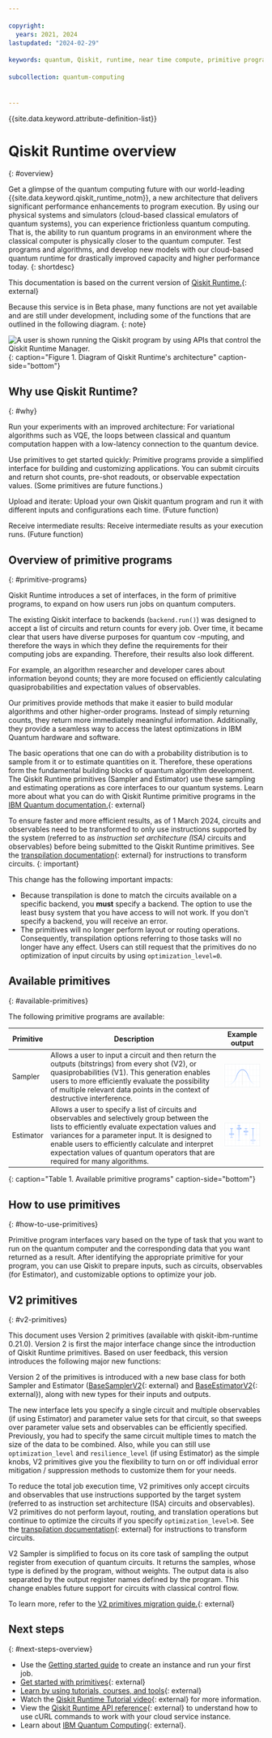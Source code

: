 ```yaml
---

copyright:
  years: 2021, 2024
lastupdated: "2024-02-29"

keywords: quantum, Qiskit, runtime, near time compute, primitive programs, Qiskit 1.0

subcollection: quantum-computing


---
```



{{site.data.keyword.attribute-definition-list}}

# Qiskit Runtime overview
{: #overview}

Get a glimpse of the quantum computing future with our world-leading {{site.data.keyword.qiskit_runtime_notm}}, a new architecture that delivers significant performance enhancements to program execution. By using our physical systems and simulators (cloud-based classical emulators of quantum systems), you can experience frictionless quantum computing. That is, the ability to run quantum programs in an environment where the classical computer is physically closer to the quantum computer. Test programs and algorithms, and develop new models with our cloud-based quantum runtime for drastically improved capacity and higher performance today.
{: shortdesc}

This documentation is based on the current version of [Qiskit Runtime.](https://docs.quantum-computing.ibm.com/api/qiskit-ibm-runtime){: external}

Because this service is in Beta phase, many functions are not yet available and are still under development, including some of the functions that are outlined in the following diagram.
{: note}

![A user is shown running the Qiskit program by using APIs that control the Qiskit Runtime Manager.](images/Qiskit_Runtime_architecture.png "Qiskit Runtime architecture diagram"){: caption="Figure 1. Diagram of Qiskit Runtime's architecture" caption-side="bottom"}

## Why use Qiskit Runtime?
{: #why}

Run your experiments with an improved architecture:   For variational algorithms such as VQE, the loops between classical and quantum computation happen with a low-latency connection to the quantum device.

Use primitives to get started quickly:   Primitive programs provide a simplified interface for building and customizing applications. You can submit circuits and return shot counts, pre-shot readouts, or observable expectation values. (Some primitives are future functions.)

Upload and iterate:   Upload your own Qiskit quantum program and run it with different inputs and configurations each time. (Future function)

Receive intermediate results:   Receive intermediate results as your execution runs. (Future function)

## Overview of primitive programs
{: #primitive-programs}

Qiskit Runtime introduces a set of interfaces, in the form of primitive programs, to expand on how users run jobs on quantum computers.

The existing Qiskit interface to backends (`backend.run()`) was designed to accept a list of circuits and return counts for every job. Over time, it became clear that users have diverse purposes for quantum cov -mputing, and therefore the ways in which they define the requirements for their computing jobs are expanding. Therefore, their results also look different.

For example, an algorithm researcher and developer cares about information beyond counts; they are more focused on efficiently calculating quasiprobabilities and expectation values of observables.

Our primitives provide methods that make it easier to build modular algorithms and other higher-order programs. Instead of simply returning counts, they return more immediately meaningful information. Additionally, they provide a seamless way to access the latest optimizations in IBM Quantum hardware and software.

The basic operations that one can do with a probability distribution is to sample from it or to estimate quantities on it. Therefore, these operations form the fundamental building blocks of quantum algorithm development. The Qiskit Runtime primitives (Sampler and Estimator) use these sampling and estimating operations as core interfaces to our quantum systems. Learn more about what you can do with Qiskit Runtime primitive programs in the [IBM Quantum documentation.](https://docs.quantum-computing.ibm.com/run){: external}

To ensure faster and more efficient results, as of 1 March 2024, circuits and observables need to be transformed to only use instructions supported by the system (referred to as *instruction set architecture (ISA)* circuits and observables) before being submitted to the Qiskit Runtime primitives. See the [transpilation documentation](https://docs.quantum.ibm.com/transpile){: external} for instructions to transform circuits.
{: important}

This change has the following important impacts:

*  Because transpilation is done to match the circuits available on a specific backend, you **must** specify a backend.  The option to use the least busy system that you have access to will not work.  If you don't specify a backend, you will receive an error. 
*  The primitives will no longer perform layout or routing operations. Consequently, transpilation options referring to those tasks will no longer have any effect. Users can still request that the primitives do no optimization of input circuits by using `optimization_level=0`.

## Available primitives
{: #available-primitives}

The following primitive programs are available:

| Primitive | Description | Example output |
|---|---|---|
| Sampler | Allows a user to input a circuit and then return the outputs (bitstrings) from every shot (V2), or quasiprobabilities (V1). This generation enables users to more efficiently evaluate the possibility of multiple relevant data points in the context of destructive interference. | ![An example of Sampler output is shown.](images/sampler.png) |
| Estimator | Allows a user to specify a list of circuits and observables and selectively group between the lists to efficiently evaluate expectation values and variances for a parameter input. It is designed to enable users to efficiently calculate and interpret expectation values of quantum operators that are required for many algorithms. | ![An example of Estimator output is shown.](images/estimator.png) |
{: caption="Table 1. Available primitive programs" caption-side="bottom"}

## How to use primitives
{: #how-to-use-primitives}

Primitive program interfaces vary based on the type of task that you want to run on the quantum computer and the corresponding data that you want returned as a result. After identifying the appropriate primitive for your program, you can use Qiskit to prepare inputs, such as circuits, observables (for Estimator), and customizable options to optimize your job.


## V2 primitives
{: #v2-primitives}

This document uses Version 2 primitives (available with qiskit-ibm-runtime 0.21.0).  Version 2 is first the major interface change since the introduction of Qiskit Runtime primitives. Based on user feedback, this version introduces the following major new functions:

Version 2 of the primitives is introduced with a new base class for both Sampler and Estimator ([BaseSamplerV2](https://docs.quantum-computing.ibm.com/api/qiskit/qiskit.primitives.BaseSamplerV2){: external} and [BaseEstimatorV2](https://docs.quantum-computing.ibm.com/api/qiskit/qiskit.primitives.BaseEstimatorV2){: external}), along with new types for their inputs and outputs. 

The new interface lets you specify a single circuit and multiple observables (if using Estimator) and parameter value sets for that circuit, so that sweeps over parameter value sets and observables can be efficiently specified. Previously, you had to specify the same circuit multiple times to match the size of the data to be combined.  Also, while you can still use `optimization_level` and `resilience_level` (if using Estimator) as the simple knobs, V2 primitives give you the flexibility to turn on or off individual error mitigation / suppression methods to customize them for your needs.

To reduce the total job execution time, V2 primitives only accept circuits and observables that use instructions supported by the target system (referred to as instruction set architecture (ISA) circuits and observables). V2 primitives do not perform layout, routing, and translation operations but continue to optimize the circuits if you specify `optimization_level>0`.  See the [transpilation documentation](https://docs.quantum-computing.ibm.com/transpile){: external} for instructions to transform circuits.

V2 Sampler is simplified to focus on its core task of sampling the output register from execution of quantum circuits. It returns the samples, whose type is defined by the program, without weights. The output data is also separated by the output register names defined by the program. This change enables future support for circuits with classical control flow.

To learn more, refer to the [V2 primitives migration guide.](https://docs.quantum.ibm.com/api/migration-guides/v2-primitives){: external}


## Next steps
{: #next-steps-overview}

- Use the [Getting started guide](/docs/quantum-computing?topic=quantum-computing-get-started) to create an instance and run your first job.
- [Get started with primitives](https://docs.quantum-computing.ibm.com/run/primitives-get-started){: external}
- [Learn by using tutorials, courses, and tools](https://learning.quantum-computing.ibm.com){: external}
- Watch the [Qiskit Runtime Tutorial video](https://www.youtube.com/watch?v=b9mdMye-iVk){: external} for more information.
- View the [Qiskit Runtime API reference](/apidocs/quantum-computing){: external} to understand how to use cURL commands to work with your cloud service instance.
- Learn about [IBM Quantum Computing](https://www.ibm.com/quantum-computing/){: external}.
